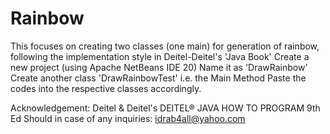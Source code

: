 # Rainbow
This focuses on creating two classes (one main) for generation of rainbow, following the implementation style in Deitel-Deitel's 'Java Book'
Create a new project (using Apache NetBeans IDE 20)
Name it as 'DrawRainbow'
Create another class 'DrawRainbowTest' i.e. the Main Method 
Paste the codes into the respective classes accordingly.

Acknowledgement: Deitel & Deitel's DEITEL® JAVA HOW TO PROGRAM 9th Ed
Should in case of any inquiries: idrab4all@yahoo.com

